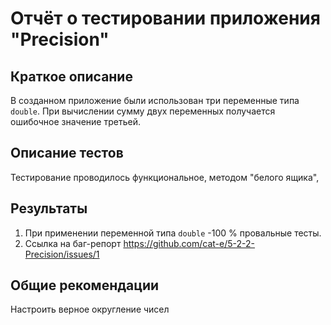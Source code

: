 # Отчёт о тестировании приложения "Precision"

## Краткое описание
В созданном приложение были использован три переменные типа `double`. 
При вычислении сумму двух переменных получается ошибочное значение третьей.


## Описание тестов

Тестирование проводилось функциональное, методом "белого ящика", 

## Результаты

1. При применении переменной типа `double` -100 % провальные тесты.
2. Ссылкa на баг-репорт  https://github.com/cat-e/5-2-2-Precision/issues/1

## Общие рекомендации

Настроить верное округление чисел
